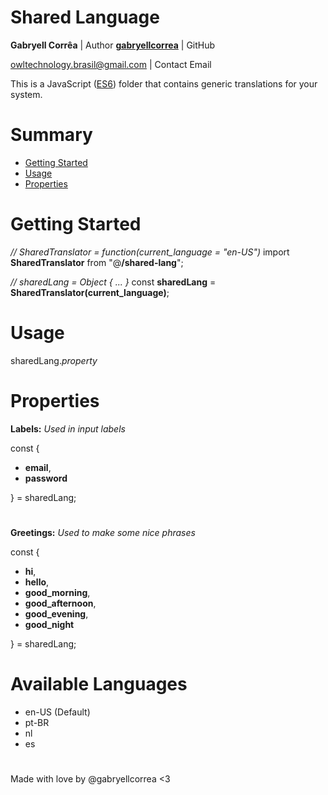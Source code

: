 # Shared Language
**Gabryell Corrêa** | Author
**[gabryellcorrea](https://github.com/gabryellcorrea)** | GitHub

owltechnology.brasil@gmail.com | Contact Email

This is a JavaScript ([ES6](https://www.w3schools.com/js/js_es6.asp)) folder that contains generic translations for your system.

# Summary

- [Getting Started](#getting-started)
- [Usage](#usage)
- [Properties](#properties)


# Getting Started
*// SharedTranslator = function(current_language = "en-US")*
import **SharedTranslator** from "@**/shared-lang**";

*// sharedLang = Object { ... }*
const **sharedLang** = **SharedTranslator(current_language)**;

# Usage
sharedLang.*property*

# Properties

**Labels:**
*Used in input labels*

const {

- **email**,
- **password**

} = sharedLang;

#

**Greetings:**
*Used to make some nice phrases*

const {

- **hi**,
- **hello**,
- **good_morning**,
- **good_afternoon**,
- **good_evening**,
- **good_night**

} = sharedLang;

# Available Languages
- en-US (Default)
- pt-BR
- nl
- es

#

Made with love by @gabryellcorrea <3
